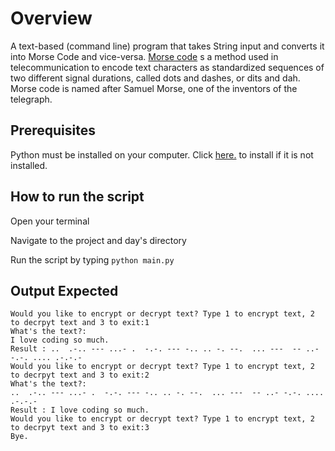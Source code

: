 # Overview

A text-based (command line) program that takes String input and converts it into Morse Code and vice-versa.
[Morse code](https://www.britannica.com/topic/Morse-Code) s a method used in telecommunication to encode text characters as standardized sequences of two different signal durations,
called dots and dashes, or dits and dah. Morse code is named after Samuel Morse, one of the inventors of the telegraph.

## Prerequisites

Python must be installed on your computer. Click [here.](https://www.python.org/downloads/) to install if it is not installed.

## How to run the script
Open your terminal

Navigate to the project and day's directory

Run the script by typing `python main.py `

## Output Expected

```
Would you like to encrypt or decrypt text? Type 1 to encrypt text, 2 to decrpyt text and 3 to exit:1
What's the text?:
I love coding so much.
Result : ..  .-.. --- ...- .  -.-. --- -.. .. -. --.  ... ---  -- ..- -.-. .... .-.-.- 
Would you like to encrypt or decrypt text? Type 1 to encrypt text, 2 to decrpyt text and 3 to exit:2
What's the text?:
..  .-.. --- ...- .  -.-. --- -.. .. -. --.  ... ---  -- ..- -.-. .... .-.-.- 
Result : I love coding so much.
Would you like to encrypt or decrypt text? Type 1 to encrypt text, 2 to decrpyt text and 3 to exit:3
Bye.

```
